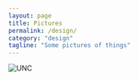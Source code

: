 ```yaml
---
layout: page
title: Pictures 
permalink: /design/
category: "design"
tagline: "Some pictures of things"
---
```


![UNC](http://gri.unc.edu/files/2011/10/chapelhill.jpg)


